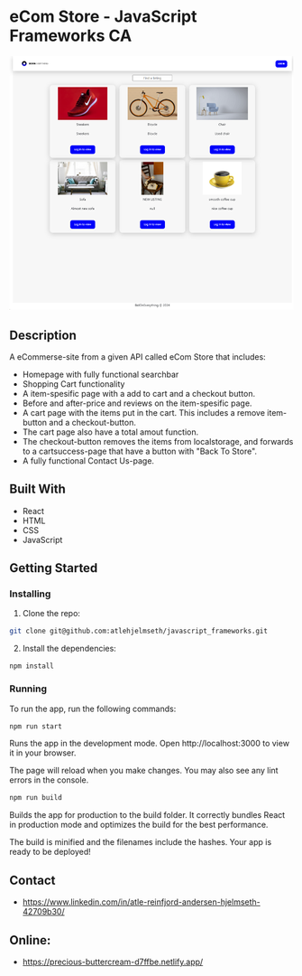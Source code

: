 # eCom Store - JavaScript Frameworks CA

![image](https://github.com/atlehjelmseth/semester_project_2/blob/main/bidoneverything_git.png)


## Description

A eCommerse-site from a given API called eCom Store that includes:

- Homepage with fully functional searchbar
- Shopping Cart functionality
- A item-spesific page with a add to cart and a checkout button.
- Before and after-price and reviews on the item-spesific page.
- A cart page with the items put in the cart. This includes a remove item-button and a checkout-button.
- The cart page also have a total amout function. 
- The checkout-button removes the items from localstorage, and forwards to a cartsuccess-page that have a button with "Back To Store".
- A fully functional Contact Us-page. 


## Built With

- React
- HTML
- CSS
- JavaScript

## Getting Started

### Installing

1. Clone the repo:

```bash
git clone git@github.com:atlehjelmseth/javascript_frameworks.git
```

2. Install the dependencies:

```
npm install
```

### Running

To run the app, run the following commands:

```bash
npm run start
```

Runs the app in the development mode.
Open http://localhost:3000 to view it in your browser.

The page will reload when you make changes.
You may also see any lint errors in the console.

```bash
npm run build
```
Builds the app for production to the build folder.
It correctly bundles React in production mode and optimizes the build for the best performance.

The build is minified and the filenames include the hashes.
Your app is ready to be deployed!

## Contact
- https://www.linkedin.com/in/atle-reinfjord-andersen-hjelmseth-42709b30/

## Online:
- https://precious-buttercream-d7ffbe.netlify.app/
